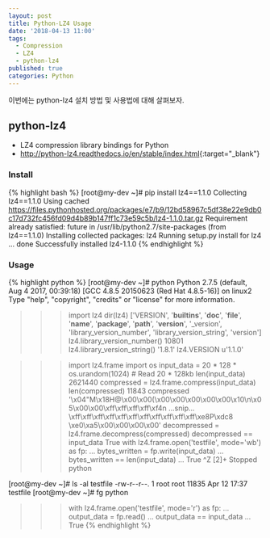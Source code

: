 ```yaml
---
layout: post
title: Python-LZ4 Usage
date: '2018-04-13 11:00'
tags:
  - Compression
  - LZ4
  - python-lz4
published: true
categories: Python
---
```



이번에는 python-lz4 설치 방법 및 사용법에 대해 살펴보자.


## python-lz4
- LZ4 compression library bindings for Python
- <http://python-lz4.readthedocs.io/en/stable/index.html>{:target="_blank"}


### Install
{% highlight bash %}
[root@my-dev ~]# pip install lz4==1.1.0
Collecting lz4==1.1.0
  Using cached https://files.pythonhosted.org/packages/e7/b9/12bd58967c5df38e22e9db0c17d732fc456fd09d4b89b147ff1c73e59c5b/lz4-1.1.0.tar.gz
Requirement already satisfied: future in /usr/lib/python2.7/site-packages (from lz4==1.1.0)
Installing collected packages: lz4
  Running setup.py install for lz4 ... done
Successfully installed lz4-1.1.0
{% endhighlight %}


### Usage
{% highlight python %}
[root@my-dev ~]# python
Python 2.7.5 (default, Aug  4 2017, 00:39:18)
[GCC 4.8.5 20150623 (Red Hat 4.8.5-16)] on linux2
Type "help", "copyright", "credits" or "license" for more information.
>>> import lz4
>>> dir(lz4)
['VERSION', '__builtins__', '__doc__', '__file__', '__name__', '__package__', '__path__', '__version__', '_version', 'library_version_number', 'library_version_string', 'version']
>>> lz4.library_version_number()
10801
>>> lz4.library_version_string()
'1.8.1'
>>> lz4.VERSION
u'1.1.0'

>>> import lz4.frame
>>> import os
>>> input_data = 20 * 128 * os.urandom(1024)  # Read 20 * 128kb
>>> len(input_data)
2621440
>>> compressed = lz4.frame.compress(input_data)
>>> len(compressed)
11843
>>> compressed
'\x04"M\x18H@\x00\x00(\x00\x00\x00\x00\x00\x10\n\x05\x00\x00\xff\xff\xff\xff\xf4n
...snip...
\xff\xff\xff\xff\xff\xff\xff\xff\xff\xff\xff\xe8P\xdc8 \xe0\xa5\x00\x00\x00\x00'
>>> decompressed = lz4.frame.decompress(compressed)
>>> decompressed == input_data
True
>>> with lz4.frame.open('testfile', mode='wb') as fp:
...   bytes_written = fp.write(input_data)
...   bytes_written == len(input_data)
...
True
>>> ^Z
[2]+  Stopped                 python


[root@my-dev ~]# ls -al testfile
-rw-r--r--. 1 root root 11835 Apr 12 17:37 testfile
[root@my-dev ~]# fg
python


>>> with lz4.frame.open('testfile', mode='r') as fp:
...   output_data = fp.read()
...   output_data == input_data
...
True
{% endhighlight %}
